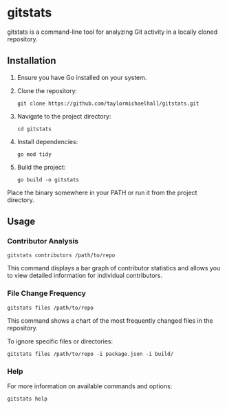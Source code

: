 # gitstats

gitstats is a command-line tool for analyzing Git activity in a locally cloned repository.

## Installation

1. Ensure you have Go installed on your system.

2. Clone the repository:
   ```shell
   git clone https://github.com/taylormichaelhall/gitstats.git
   ```
3. Navigate to the project directory:

   ```shell
   cd gitstats
   ```

4. Install dependencies:

   ```shell
   go mod tidy
   ```

5. Build the project:
   ```shell
   go build -o gitstats
   ```

Place the binary somewhere in your PATH or run it from the project directory.

## Usage

### Contributor Analysis

```shell
gitstats contributors /path/to/repo
```

This command displays a bar graph of contributor statistics and allows you to view detailed information for individual contributors.

### File Change Frequency

```shell
gitstats files /path/to/repo
```

This command shows a chart of the most frequently changed files in the repository.

To ignore specific files or directories:

```shell
gitstats files /path/to/repo -i package.json -i build/
```

### Help

For more information on available commands and options:

```
gitstats help
```

